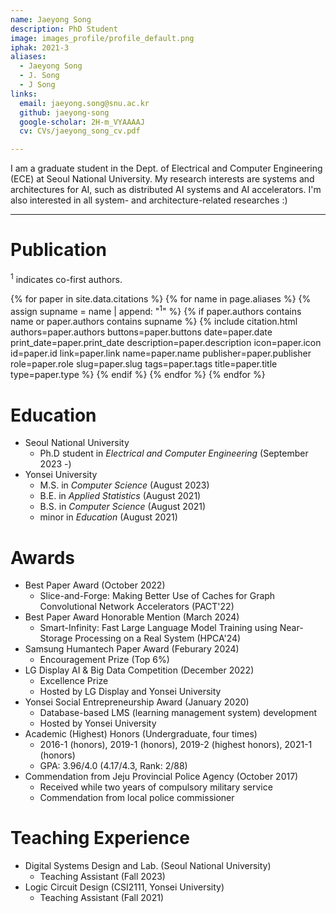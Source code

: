 ```yaml
---
name: Jaeyong Song
description: PhD Student
image: images_profile/profile_default.png
iphak: 2021-3
aliases:
  - Jaeyong Song
  - J. Song
  - J Song
links:
  email: jaeyong.song@snu.ac.kr
  github: jaeyong-song
  google-scholar: 2H-m_VYAAAAJ
  cv: CVs/jaeyong_song_cv.pdf

---
```


I am a graduate student in the Dept. of Electrical and Computer Engineering (ECE) at Seoul National University.
My research interests are systems and architectures for AI, such as distributed AI systems and AI accelerators.
I'm also interested in all system- and architecture-related researches :)

---

# Publication
<sup>1</sup> indicates co-first authors.

{% for paper in site.data.citations %}
  {% for name in page.aliases %}
  {% assign supname = name | append: "<sup>1</sup>" %}
    {% if paper.authors contains name or paper.authors contains supname %}
      {% 
        include citation.html
        authors=paper.authors
        buttons=paper.buttons
        date=paper.date
        print_date=paper.print_date
        description=paper.description
        icon=paper.icon
        id=paper.id
        link=paper.link
        name=paper.name
        publisher=paper.publisher
        role=paper.role
        slug=paper.slug
        tags=paper.tags
        title=paper.title
        type=paper.type
      %}
    {% endif %}
  {% endfor %}
{% endfor %}



# Education
* Seoul National University
  * Ph.D student in *Electrical and Computer Engineering* (September 2023 -)
* Yonsei University
  * M.S. in *Computer Science* (August 2023)
  * B.E. in *Applied Statistics* (August 2021)
  * B.S. in *Computer Science* (August 2021)
  * minor in *Education* (August 2021)

# Awards
* Best Paper Award (October 2022)
  * Slice-and-Forge: Making Better Use of Caches for Graph Convolutional Network Accelerators (PACT'22)
* Best Paper Award Honorable Mention (March 2024)
  * Smart-Infinity: Fast Large Language Model Training using Near-Storage Processing on a Real System (HPCA'24)
* Samsung Humantech Paper Award (Feburary 2024)
  * Encouragement Prize (Top 6%)
* LG Display AI & Big Data Competition (December 2022)
  * Excellence Prize
  * Hosted by LG Display and Yonsei University
* Yonsei Social Entrepreneurship Award (January 2020)
  * Database-based LMS (learning management system) development
  * Hosted by Yonsei University
* Academic (Highest) Honors (Undergraduate, four times)
  * 2016-1 (honors), 2019-1 (honors), 2019-2 (highest honors), 2021-1 (honors)
  * GPA: 3.96/4.0 (4.17/4.3, Rank: 2/88)
* Commendation from Jeju Provincial Police Agency (October 2017)
  * Received while two years of compulsory military service
  * Commendation from local police commissioner

# Teaching Experience
* Digital Systems Design and Lab. (Seoul National University)
  * Teaching Assistant (Fall 2023)
* Logic Circuit Design (CSI2111, Yonsei University)
  * Teaching Assistant (Fall 2021)